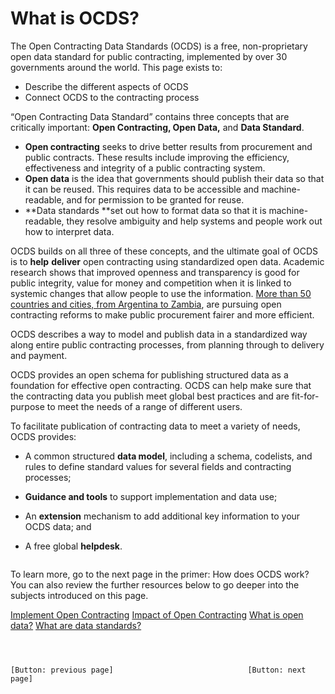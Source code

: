 # What is OCDS?

The Open Contracting Data Standards (OCDS) is a free, non-proprietary open data standard for public contracting, implemented by over 30 governments around the world.  This page exists to:

*   Describe the different aspects of OCDS
*   Connect OCDS to the contracting process

“Open Contracting Data Standard” contains three concepts that are critically important: **Open Contracting, Open Data,** and **Data Standard**.

*   **Open contracting** seeks to drive better results from procurement and public contracts. These results include improving the efficiency, effectiveness and integrity of a public contracting system.
*   **Open data** is the idea that governments should publish their data so that it can be reused. This requires data to be accessible and machine-readable, and for permission to be granted for reuse.
*   **Data standards **set out how to format data so that it is machine-readable, they resolve ambiguity and help systems and people work out how to interpret data. 

OCDS builds on all three of these concepts, and the ultimate goal of OCDS is to **help** **deliver** open contracting using standardized open data. Academic research shows that improved openness and transparency is good for public integrity, value for money and competition when it is linked to systemic changes that allow people to use the information. [More than 50 countries and cities, from Argentina to Zambia](https://www.open-contracting.org/impact/), are pursuing open contracting reforms to make public procurement fairer and more efficient.

OCDS describes a way to model and publish data in a standardized way along entire public contracting processes, from planning through to delivery and payment.

OCDS provides an open schema for publishing structured data as a foundation for effective open contracting. OCDS can help make sure that the contracting data you publish meet global best practices and are fit-for-purpose to meet the needs of a range of different users. 

To facilitate publication of contracting data to meet a variety of needs, OCDS provides:

*   A common structured **data model**, including a schema, codelists, and rules to define standard values for several fields and contracting processes;
*   **Guidance and tools** to support implementation and data use;
*   An **extension** mechanism to add additional key information to your OCDS data; and
*   A free global **helpdesk**.

    ```
To learn more, go to the next page in the primer: How does OCDS work? You can also review the further resources below to go deeper into the subjects introduced on this page.
 
[Implement Open Contracting](https://www.open-contracting.org/implement/)
[Impact of Open Contracting](https://www.open-contracting.org/impact/)
[What is open data?](https://opendatahandbook.org/guide/en/what-is-open-data/)
[What are data standards?](https://standards.theodi.org/introduction/what-are-open-standards-for-data/)
```



[Button: previous page]					   		     [Button: next page]
